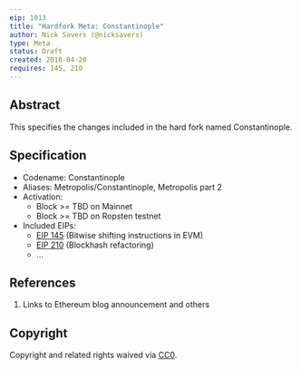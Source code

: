 ```yaml
---
eip: 1013
title: "Hardfork Meta: Constantinople"
author: Nick Savers (@nicksavers)
type: Meta
status: Draft
created: 2018-04-20
requires: 145, 210
---
```


## Abstract

This specifies the changes included in the hard fork named Constantinople.

## Specification

- Codename: Constantinople
- Aliases: Metropolis/Constantinople, Metropolis part 2
- Activation:
  - Block >= TBD on Mainnet
  - Block >= TBD on Ropsten testnet
- Included EIPs:
  - [EIP 145](./eip-145.md) (Bitwise shifting instructions in EVM)
  - [EIP 210](./eip-210.md) (Blockhash refactoring)
  - ...

## References

1. Links to Ethereum blog announcement and others

## Copyright

Copyright and related rights waived via [CC0](https://creativecommons.org/publicdomain/zero/1.0/).

